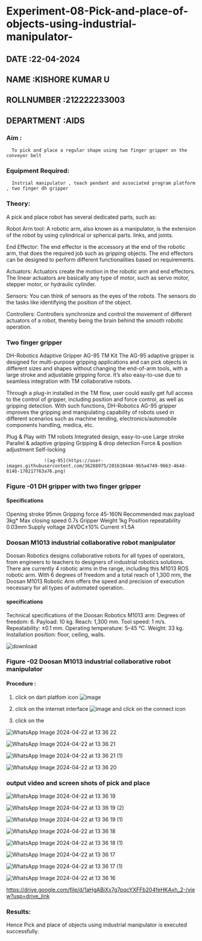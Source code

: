 # Experiment-08-Pick-and-place-of-objects-using-industrial-manipulator-
## DATE :22-04-2024
## NAME :KISHORE KUMAR U																			             
## ROLLNUMBER :212222233003
## DEPARTMENT :AIDS

### Aim :

      To pick and place a regular shape using two finger gripper on the conveyor belt 
      
### Equipment Required: 

      Instrial manipulator , teach pendant and associated program platform , two finger dh gripper 
      
### Theory: 

A pick and place robot has several dedicated parts, such as:

Robot Arm tool: A robotic arm, also known as a manipulator, is the extension of the robot by using cylindrical or spherical parts. links, and joints.

End Effector: The end effector is the accessory at the end of the robotic arm, that does the required job such as gripping objects. The end effectors can be designed to perform different functionalities based on requirements.

Actuators: Actuators create the motion in the robotic arm and end effectors. The linear actuators are basically any type of motor, such as servo motor, stepper motor, or hydraulic cylinder.

Sensors: You can think of sensors as the eyes of the robots. The sensors do the tasks like identifying the position of the object.

Controllers: Controllers synchronize and control the movement of different actuators of a robot, thereby being the brain behind the smooth robotic operation.


### Two finger gripper 

DH-Robotics
Adaptive Gripper AG-95 TM Kit
The AG-95 adaptive gripper is designed for multi-purpose gripping applications and can pick objects in different sizes and shapes without changing the end-of-arm tools, with a large stroke and adjustable gripping force. It’s also easy-to-use due to seamless integration with TM collaborative robots.

Through a plug-in installed in the TM flow, user could easily get full access to the control of gripper, including position and force control, as well as gripping detection. With such functions, DH-Robotics AG-95 gripper improves the gripping and manipulating capability of robots used in different scenarios such as machine tending, electronics/automobile components handling, medica, etc.

Plug & Play with TM robots
Integrated design, easy-to-use
Large stroke
Parallel & adaptive gripping
Gripping & drop detection
Force & position adjustment
Self-locking

                  ![ag-95](https://user-images.githubusercontent.com/36288975/201618444-9b5a4749-9663-464d-814b-170217763a76.png)

### Figure -01 DH gripper with two finger gripper 

#### Specifications

Opening stroke	95mm
Gripping force 	45-160N
Recommended max payload	3kg*
Max closing speed	0.7s
Gripper Weight	1kg
Position repeatability	0.03mm
Supply voltage	24VDC±10%
Current	≤1.5A



### Doosan M1013 industrial collaborative robot manipulator 
Doosan Robotics designs collaborative robots for all types of operators, from engineers to teachers to designers of industrial robotics solutions. There are currently 4 robotic arms in the range, including this M1013 ROS robotic arm. With 6 degrees of freedom and a total reach of 1,300 mm, the Doosan M1013 Robotic Arm offers the speed and precision of execution necessary for all types of automated operation.

#### specifications 
Technical specifications of the Doosan Robotics M1013 arm:
Degrees of freedom: 6.
Payload: 10 kg.
Reach: 1,300 mm.
Tool speed: 1 m/s.
Repeatability: ±0.1 mm.
Operating temperature: 5–45 °C.
Weight: 33 kg.
Installation position: floor, ceiling, walls.



![download](https://user-images.githubusercontent.com/36288975/201624230-89cc83ff-cecd-49ea-84c6-c67066e9d157.jpg)

### Figure -02 Doosan M1013 industrial collaborative robot manipulator 

#### Procedure : 

1. click on dart platfom icon ![image](https://user-images.githubusercontent.com/36288975/201621038-f1248586-5c20-40fd-8a74-68c7d8b44939.png)
2. click on the internet interface 
![image](https://user-images.githubusercontent.com/36288975/201621235-3b8b46a9-3c19-4207-9ea2-6a7954eb6135.png)
and click on the connect icon 

3. click on the 


![WhatsApp Image 2024-04-22 at 13 36 22](https://github.com/Dharshini-DS/Experiment-08-Pick-and-place-of-objects-using-industrial-manipulator-/assets/93427345/e0c16593-444e-4ebf-8970-0c48b44d508a)


![WhatsApp Image 2024-04-22 at 13 36 21](https://github.com/Dharshini-DS/Experiment-08-Pick-and-place-of-objects-using-industrial-manipulator-/assets/93427345/e2dd9764-b435-4728-bb67-714bc8703b0a)


![WhatsApp Image 2024-04-22 at 13 36 21 (1)](https://github.com/Dharshini-DS/Experiment-08-Pick-and-place-of-objects-using-industrial-manipulator-/assets/93427345/d8053fcd-7f4e-4d30-8b04-8417721e7363)


![WhatsApp Image 2024-04-22 at 13 36 20](https://github.com/Dharshini-DS/Experiment-08-Pick-and-place-of-objects-using-industrial-manipulator-/assets/93427345/1ecc522b-4473-4b94-ad3e-941eb7a887dc)




### output video and screen shots of pick and place 



![WhatsApp Image 2024-04-22 at 13 36 19](https://github.com/Dharshini-DS/Experiment-08-Pick-and-place-of-objects-using-industrial-manipulator-/assets/93427345/66982f33-c826-4f4f-9768-d91a87e47e53)


![WhatsApp Image 2024-04-22 at 13 36 19 (2)](https://github.com/Dharshini-DS/Experiment-08-Pick-and-place-of-objects-using-industrial-manipulator-/assets/93427345/0f95974f-e787-4345-87ca-0c10e8f1924f)



![WhatsApp Image 2024-04-22 at 13 36 19 (1)](https://github.com/Dharshini-DS/Experiment-08-Pick-and-place-of-objects-using-industrial-manipulator-/assets/93427345/d9a41712-036c-4fc1-aad5-92cae63f695f)



![WhatsApp Image 2024-04-22 at 13 36 18](https://github.com/Dharshini-DS/Experiment-08-Pick-and-place-of-objects-using-industrial-manipulator-/assets/93427345/71d9d037-ac3e-4072-af13-354dc53584c5)


![WhatsApp Image 2024-04-22 at 13 36 18 (1)](https://github.com/Dharshini-DS/Experiment-08-Pick-and-place-of-objects-using-industrial-manipulator-/assets/93427345/92e7c585-908e-4c7f-be6d-5ba0ab4ac892)


![WhatsApp Image 2024-04-22 at 13 36 17](https://github.com/Dharshini-DS/Experiment-08-Pick-and-place-of-objects-using-industrial-manipulator-/assets/93427345/565f9e28-a06f-4e20-afb2-f38955e06a1d)


![WhatsApp Image 2024-04-22 at 13 36 17 (1)](https://github.com/Dharshini-DS/Experiment-08-Pick-and-place-of-objects-using-industrial-manipulator-/assets/93427345/6de7cce5-65a7-4a8c-994f-ffbd1b164e3f)



![WhatsApp Image 2024-04-22 at 13 36 16](https://github.com/Dharshini-DS/Experiment-08-Pick-and-place-of-objects-using-industrial-manipulator-/assets/93427345/d1201607-1a8e-47d5-b27a-59b401d53f00)




https://drive.google.com/file/d/1aHgABiXx7g7pqcYXFFb204feHKAxh_2-/view?usp=drive_link


### Results: 

Hence Pick and place of objects using industrial manipulator is executed successfully.

